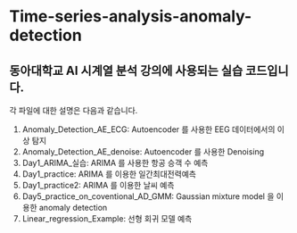 # Time-series-analysis-anomaly-detection


## 동아대학교 AI 시계열 분석 강의에 사용되는 실습 코드입니다. 

각 파일에 대한 설명은 다음과 같습니다.

1. Anomaly_Detection_AE_ECG: Autoencoder 를 사용한 EEG 데이터에서의 이상 탐지
2. Anomaly_Detection_AE_denoise: Autoencoder 를 사용한 Denoising
3. Day1_ARIMA_실습: ARIMA 를 사용한 항공 승객 수 예측
4. Day1_practice: ARIMA 를 이용한 일간최대전력예측
5. Day1_practice2: ARIMA 를 이용한 날씨 예측
6. Day5_practice_on_coventional_AD_GMM: Gaussian mixture model 을 이용한 anomaly detection
7. Linear_regression_Example: 선형 회귀 모델 예측
